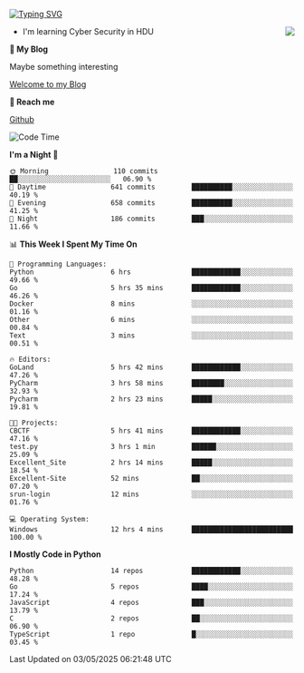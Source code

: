 [![Typing SVG](https://readme-typing-svg.herokuapp.com?font=Fira+Code&pause=1000&random=false&width=450&height=60&lines=Hello+%F0%9F%91%8B%F0%9F%8F%BB;I'm+JBNRZ)](https://git.io/typing-svg)

<a href="#">
  <img align="right" src="https://github-readme-stats.vercel.app/api?username=JBNRZ&show_icons=true&bg_color=15,f2f7fd,E0EAFC" />
</a>

- I'm learning Cyber Security in HDU

 **🌱 My Blog**

Maybe something interesting

[Welcome to my Blog](https://jbnrz.com.cn/)

 **💬 Reach me** 

[Github](https://github.com/JBNRZ)


<!--START_SECTION:waka-->
![Code Time](http://img.shields.io/badge/Code%20Time-1%2C171%20hrs%2046%20mins-blue)

**I'm a Night 🦉** 

```text
🌞 Morning                110 commits         ██░░░░░░░░░░░░░░░░░░░░░░░   06.90 % 
🌆 Daytime                641 commits         ██████████░░░░░░░░░░░░░░░   40.19 % 
🌃 Evening                658 commits         ██████████░░░░░░░░░░░░░░░   41.25 % 
🌙 Night                  186 commits         ███░░░░░░░░░░░░░░░░░░░░░░   11.66 % 
```


📊 **This Week I Spent My Time On** 

```text
💬 Programming Languages: 
Python                   6 hrs               ████████████░░░░░░░░░░░░░   49.66 % 
Go                       5 hrs 35 mins       ████████████░░░░░░░░░░░░░   46.26 % 
Docker                   8 mins              ░░░░░░░░░░░░░░░░░░░░░░░░░   01.16 % 
Other                    6 mins              ░░░░░░░░░░░░░░░░░░░░░░░░░   00.84 % 
Text                     3 mins              ░░░░░░░░░░░░░░░░░░░░░░░░░   00.51 % 

🔥 Editors: 
GoLand                   5 hrs 42 mins       ████████████░░░░░░░░░░░░░   47.26 % 
PyCharm                  3 hrs 58 mins       ████████░░░░░░░░░░░░░░░░░   32.93 % 
Pycharm                  2 hrs 23 mins       █████░░░░░░░░░░░░░░░░░░░░   19.81 % 

🐱‍💻 Projects: 
CBCTF                    5 hrs 41 mins       ████████████░░░░░░░░░░░░░   47.16 % 
test.py                  3 hrs 1 min         ██████░░░░░░░░░░░░░░░░░░░   25.09 % 
Excellent_Site           2 hrs 14 mins       █████░░░░░░░░░░░░░░░░░░░░   18.54 % 
Excellent-Site           52 mins             ██░░░░░░░░░░░░░░░░░░░░░░░   07.20 % 
srun-login               12 mins             ░░░░░░░░░░░░░░░░░░░░░░░░░   01.76 % 

💻 Operating System: 
Windows                  12 hrs 4 mins       █████████████████████████   100.00 % 
```

**I Mostly Code in Python** 

```text
Python                   14 repos            ████████████░░░░░░░░░░░░░   48.28 % 
Go                       5 repos             ████░░░░░░░░░░░░░░░░░░░░░   17.24 % 
JavaScript               4 repos             ███░░░░░░░░░░░░░░░░░░░░░░   13.79 % 
C                        2 repos             ██░░░░░░░░░░░░░░░░░░░░░░░   06.90 % 
TypeScript               1 repo              █░░░░░░░░░░░░░░░░░░░░░░░░   03.45 % 
```




 Last Updated on 03/05/2025 06:21:48 UTC
<!--END_SECTION:waka-->
